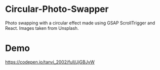# Circular-Photo-Swapper
Photo swapping with a circular effect made using GSAP ScrollTrigger and React. Images taken from Unsplash.

# Demo
https://codepen.io/tanvi_2002/full/JjGBJyW
